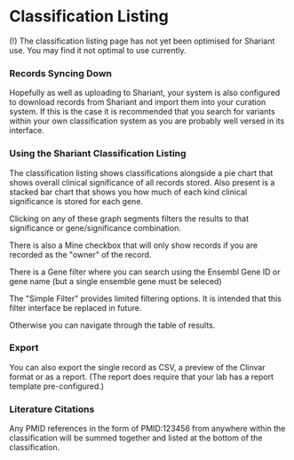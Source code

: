# Classification Listing

(!) The classification listing page has not yet been optimised for Shariant use.
You may find it not optimal to use currently.

### Records Syncing Down

Hopefully as well as uploading to Shariant, your system is also configured to download records from Shariant and import them into your curation system.
If this is the case it is recommended that you search for variants within your own classification system as you are probably well versed in its interface.

### Using the Shariant Classification Listing

The classification listing shows classifications alongside a pie chart that shows overall clinical significance of all records stored.
Also present is a stacked bar chart that shows you how much of each kind clinical significance is stored for each gene.

Clicking on any of these graph segments filters the results to that significance or gene/significance combination.

There is also a Mine checkbox that will only show records if you are recorded as the "owner" of the record.

There is a Gene filter where you can search using the Ensembl Gene ID or gene name (but a single ensemble gene must be seleced)

The "Simple Filter" provides limited filtering options. It is intended that this filter interface be replaced in future.

Otherwise you can navigate through the table of results.

### Export

You can also export the single record as CSV, a preview of the Clinvar format or as a report.
(The report does require that your lab has a report template pre-configured.)

### Literature Citations

Any PMID references in the form of PMID:123456 from anywhere within the classification will be summed together and listed at the bottom of the classification.